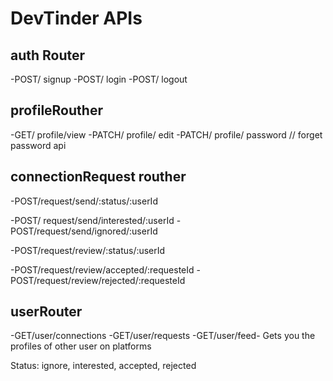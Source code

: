 
# DevTinder APIs

## auth Router
-POST/ signup
-POST/ login
-POST/ logout

## profileRouther
-GET/ profile/view
-PATCH/ profile/ edit
-PATCH/ profile/ password   // forget password api


## connectionRequest routher
-POST/request/send/:status/:userId

-POST/ request/send/interested/:userId
-POST/request/send/ignored/:userId

-POST/request/review/:status/:userId

-POST/request/review/accepted/:requesteId
-POST/request/review/rejected/:requesteId


## userRouter
-GET/user/connections
-GET/user/requests
-GET/user/feed- Gets you the profiles of other user on platforms


Status: ignore, interested, accepted, rejected